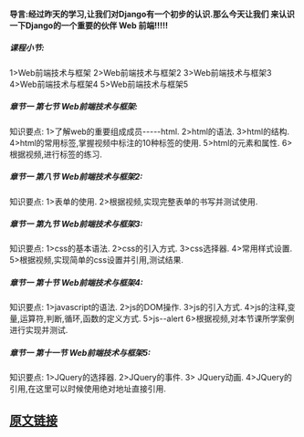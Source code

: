 ﻿#### 导言:经过昨天的学习,让我们对Django有一个初步的认识.那么今天让我们 来认识一下Django的一个重要的伙伴 Web 前端!!!!!
##### 课程小节:  
1>Web前端技术与框架
2>Web前端技术与框架2
3>Web前端技术与框架3
4>Web前端技术与框架4
5>Web前端技术与框架5
##### 章节一  第七节 Web前端技术与框架:
   知识要点:
        1>了解web的重要组成成员-----html.
        2>html的语法.
        3>html的结构.
        4>html的常用标签,掌握视频中标注的10种标签的使用.
        5>html的元素和属性.
        6>根据视频,进行标签的练习.
##### 章节一  第八节 Web前端技术与框架2:
   知识要点:
        1>表单的使用.
        2>根据视频,实现完整表单的书写并测试使用.
##### 章节一  第九节 Web前端技术与框架3:
   知识要点:
        1>css的基本语法.
        2>css的引入方式.
        3>css选择器.
        4>常用样式设置.
        5>根据视频,实现简单的css设置并引用,测试结果.
##### 章节一  第十节 Web前端技术与框架4:
   知识要点:
        1>javascript的语法.
        2>js的DOM操作.
        3>js的引入方式.
        4>js的注释,变量,运算符,判断,循环,函数的定义方式.
        5>js--alert
        6>根据视频,对本节课所学案例进行实现并测试.
##### 章节一  第十一节 Web前端技术与框架5:
   知识要点:
        1>JQuery的选择器.
        2>JQuery的事件.
        3> JQuery动画.
        4>JQuery的引用,在这里可以时候使用绝对地址直接引用.


## [原文链接](https://note.youdao.com/ynoteshare1/index.html?id=ca79cec837cc8f1afbcab7178e1f81cb&type=note)
